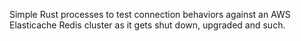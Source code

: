 Simple Rust processes to test connection behaviors against an AWS Elasticache Redis cluster as it gets shut down, upgraded and such.
